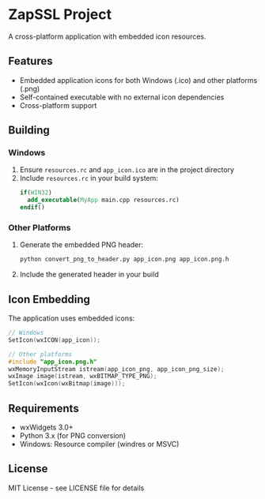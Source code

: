 # ZapSSL Project

A cross-platform application with embedded icon resources.

## Features

- Embedded application icons for both Windows (.ico) and other platforms (.png)
- Self-contained executable with no external icon dependencies
- Cross-platform support

## Building

### Windows
1. Ensure `resources.rc` and `app_icon.ico` are in the project directory
2. Include `resources.rc` in your build system:
   ```cmake
   if(WIN32)
     add_executable(MyApp main.cpp resources.rc)
   endif()
   ```

### Other Platforms
1. Generate the embedded PNG header:
   ```bash
   python convert_png_to_header.py app_icon.png app_icon.png.h
   ```
2. Include the generated header in your build

## Icon Embedding

The application uses embedded icons:

```cpp
// Windows
SetIcon(wxICON(app_icon));

// Other platforms
#include "app_icon.png.h"
wxMemoryInputStream istream(app_icon_png, app_icon_png_size);
wxImage image(istream, wxBITMAP_TYPE_PNG);
SetIcon(wxIcon(wxBitmap(image)));
```

## Requirements

- wxWidgets 3.0+
- Python 3.x (for PNG conversion)
- Windows: Resource compiler (windres or MSVC)

## License

MIT License - see LICENSE file for details
